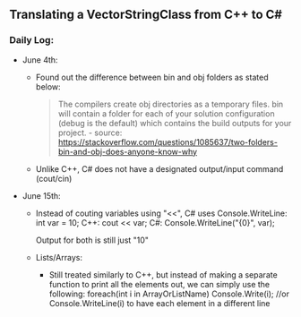 ## Translating a VectorStringClass from C++ to C#

### Daily Log:

- June 4th:
	- Found out the difference between bin and obj folders as stated below:
		> The compilers create obj directories as a temporary files.
		> bin will contain a folder for each of your solution configuration 
		> (debug is the default) which contains the build outputs for your project.
			- source: https://stackoverflow.com/questions/1085637/two-folders-bin-and-obj-does-anyone-know-why
	
	- Unlike C++, C# does not have a designated output/input command (cout/cin)

- June 15th:
	- Instead of couting variables using "<<", C# uses Console.WriteLine:
		int var = 10;
		C++: cout << var;
		C#: Console.WriteLine("{0}", var);

		Output for both is still just "10"
	- Lists/Arrays: 
		- Still treated similarly to C++, but instead of making a separate function to print all the elements out, we can simply use the following:
			foreach(int i in ArrayOrListName)
				Console.Write(i); //or Console.WriteLine(i) to have each element in a different line




